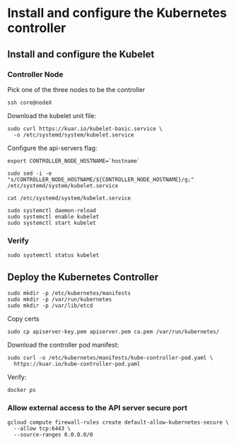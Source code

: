 # Install and configure the Kubernetes controller

## Install and configure the Kubelet

### Controller Node

Pick one of the three nodes to be the controller

```
ssh core@nodeX
```

Download the kubelet unit file:

```
sudo curl https://kuar.io/kubelet-basic.service \
  -o /etc/systemd/system/kubelet.service
```

Configure the api-servers flag:

```
export CONTROLLER_NODE_HOSTNAME=`hostname`
```

```
sudo sed -i -e "s/CONTROLLER_NODE_HOSTNAME/${CONTROLLER_NODE_HOSTNAME}/g;" /etc/systemd/system/kubelet.service
```

```
cat /etc/systemd/system/kubelet.service
```

```
sudo systemctl daemon-reload
sudo systemctl enable kubelet
sudo systemctl start kubelet
```

### Verify

```
sudo systemctl status kubelet
```

## Deploy the Kubernetes Controller

```
sudo mkdir -p /etc/kubernetes/manifests
sudo mkdir -p /var/run/kubernetes
sudo mkdir -p /var/lib/etcd
```

Copy certs

```
sudo cp apiserver-key.pem apiserver.pem ca.pem /var/run/kubernetes/
```

Download the controller pod manifest:

```
sudo curl -o /etc/kubernetes/manifests/kube-controller-pod.yaml \
  https://kuar.io/kube-controller-pod.yaml
```

Verify:

```
docker ps
```

### Allow external access to the API server secure port

```
gcloud compute firewall-rules create default-allow-kubernetes-secure \
  --allow tcp:6443 \
  --source-ranges 0.0.0.0/0
```
